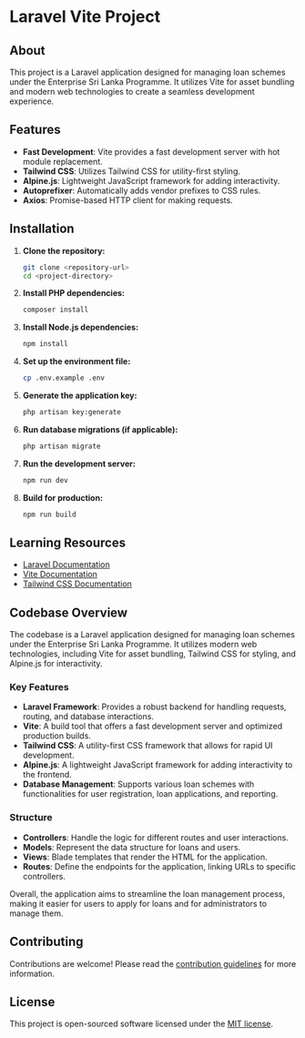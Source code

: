 # Laravel Vite Project

## About

This project is a Laravel application designed for managing loan schemes under the Enterprise Sri Lanka Programme. It utilizes Vite for asset bundling and modern web technologies to create a seamless development experience.

## Features

-   **Fast Development**: Vite provides a fast development server with hot module replacement.
-   **Tailwind CSS**: Utilizes Tailwind CSS for utility-first styling.
-   **Alpine.js**: Lightweight JavaScript framework for adding interactivity.
-   **Autoprefixer**: Automatically adds vendor prefixes to CSS rules.
-   **Axios**: Promise-based HTTP client for making requests.

## Installation

1. **Clone the repository:**

    ```bash
    git clone <repository-url>
    cd <project-directory>
    ```

2. **Install PHP dependencies:**

    ```bash
    composer install
    ```

3. **Install Node.js dependencies:**

    ```bash
    npm install
    ```

4. **Set up the environment file:**

    ```bash
    cp .env.example .env
    ```

5. **Generate the application key:**

    ```bash
    php artisan key:generate
    ```

6. **Run database migrations (if applicable):**

    ```bash
    php artisan migrate
    ```

7. **Run the development server:**

    ```bash
    npm run dev
    ```

8. **Build for production:**

    ```bash
    npm run build
    ```

## Learning Resources

-   [Laravel Documentation](https://laravel.com/docs)
-   [Vite Documentation](https://vitejs.dev/guide/)
-   [Tailwind CSS Documentation](https://tailwindcss.com/docs)

## Codebase Overview

The codebase is a Laravel application designed for managing loan schemes under the Enterprise Sri Lanka Programme. It utilizes modern web technologies, including Vite for asset bundling, Tailwind CSS for styling, and Alpine.js for interactivity.

### Key Features

-   **Laravel Framework**: Provides a robust backend for handling requests, routing, and database interactions.
-   **Vite**: A build tool that offers a fast development server and optimized production builds.
-   **Tailwind CSS**: A utility-first CSS framework that allows for rapid UI development.
-   **Alpine.js**: A lightweight JavaScript framework for adding interactivity to the frontend.
-   **Database Management**: Supports various loan schemes with functionalities for user registration, loan applications, and reporting.

### Structure

-   **Controllers**: Handle the logic for different routes and user interactions.
-   **Models**: Represent the data structure for loans and users.
-   **Views**: Blade templates that render the HTML for the application.
-   **Routes**: Define the endpoints for the application, linking URLs to specific controllers.

Overall, the application aims to streamline the loan management process, making it easier for users to apply for loans and for administrators to manage them.

## Contributing

Contributions are welcome! Please read the [contribution guidelines](https://laravel.com/docs/contributions) for more information.

## License

This project is open-sourced software licensed under the [MIT license](https://opensource.org/licenses/MIT).
